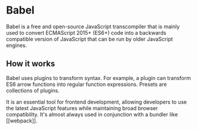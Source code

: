 # Babel

Babel is a free and open-source JavaScript transcompiler that is mainly used to convert ECMAScript 2015+ (ES6+) code into a backwards compatible version of JavaScript that can be run by older JavaScript engines.

## How it works

Babel uses plugins to transform syntax. For example, a plugin can transform ES6 arrow functions into regular function expressions. Presets are collections of plugins.

It is an essential tool for frontend development, allowing developers to use the latest JavaScript features while maintaining broad browser compatibility. It's almost always used in conjunction with a bundler like [[webpack]].
